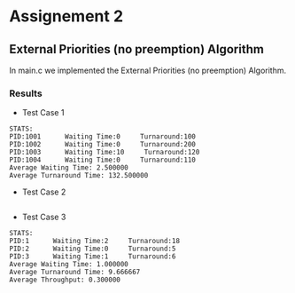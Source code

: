 # Assignement 2
## External Priorities (no preemption) Algorithm
In main.c we implemented the External Priorities (no preemption) Algorithm.
### Results
* Test Case 1
```text
STATS:
PID:1001      Waiting Time:0     Turnaround:100
PID:1002      Waiting Time:0     Turnaround:200
PID:1003      Waiting Time:10     Turnaround:120
PID:1004      Waiting Time:0     Turnaround:110
Average Waiting Time: 2.500000
Average Turnaround Time: 132.500000
```
* Test Case 2
```text

```
* Test Case 3
```text
STATS:
PID:1      Waiting Time:2     Turnaround:18
PID:2      Waiting Time:0     Turnaround:5
PID:3      Waiting Time:1     Turnaround:6
Average Waiting Time: 1.000000
Average Turnaround Time: 9.666667
Average Throughput: 0.300000
```
